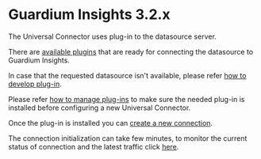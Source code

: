 # Guardium Insights 3.2.x
The Universal Connector uses plug-in to the datasource server.

There are [available plugins](../../../docs/available_plugins.md) that are ready for connecting the datasource to Guardium Insights.

In case that the requested datasource isn't available, please refer [how to develop plug-in](../../../docs/Guardium%20Insights/3.2.x/developing_plugins_gi.md).

Please refer [how to manage plug-ins](../../../docs/Guardium%20Insights/3.2.x/Plugins_management.md) to make sure the needed plug-in is installed before configuring a new Universal Connector.

Once the plug-in is installed you can [create a new connection](../../../docs/Guardium%20Insights/3.2.x/UC_Configuration_GI.md). 

The connection initialization can take few minutes, to monitor the current status of connection and the latest traffic click [here](../../../docs/Guardium%20Insights/3.2.x/monitoring_GI.MD).
